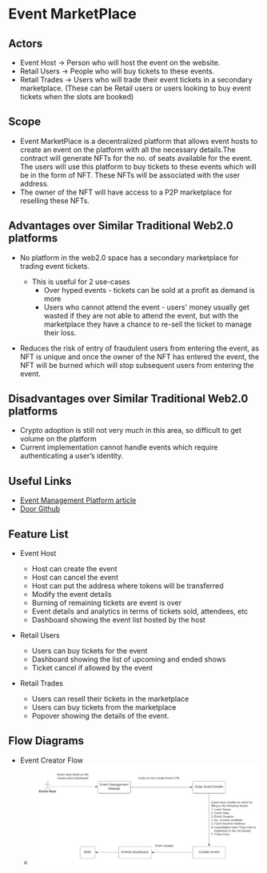 # Event MarketPlace

## Actors
- Event Host -> Person who will host the event on the website.
- Retail Users -> People who will buy tickets to these events.
- Retail Trades -> Users who will trade their event tickets in a secondary marketplace. (These can be Retail users or users looking to buy event tickets when the slots are booked)

## Scope
- Event MarketPlace is a decentralized platform that allows event hosts to create an event on the platform with all the necessary details.The contract will generate NFTs for the no. of seats available for the event. The users will use this platform to buy tickets to these events which will be in the form of NFT. These NFTs will be associated with the user address. 
- The owner of the NFT will have access to a P2P marketplace for reselling these NFTs.

## Advantages over Similar Traditional Web2.0 platforms
- No platform in the web2.0 space has a secondary marketplace for trading event tickets.
    - This is useful for 2 use-cases
        - Over hyped events - tickets can be sold at a profit as demand is more
        - Users who cannot attend the event - users' money usually get wasted if they are not able to attend the event, but with the marketplace they have a chance to re-sell the ticket to manage their loss.

- Reduces the risk of entry of fraudulent users from entering the event, as NFT is unique and once the owner of the NFT has entered the event, the NFT will be burned which will stop subsequent users from entering the event.

## Disadvantages over Similar Traditional Web2.0 platforms
- Crypto adoption is still not very much in this area, so difficult to get volume on the platform
- Current implementation cannot handle events which require authenticating a user’s identity.

## Useful Links
- [Event Management Platform article](https://medium.com/t14g/decentralized-event-management-platforms-d1fce0748a26)
- [Door Github](https://github.com/d0or)

## Feature List
- Event Host
    - Host can create the event 
    - Host can cancel the event
    - Host can put the address where tokens will be transferred
    - Modify the event details
    - Burning of remaining tickets are event is over
    - Event details and analytics in terms of tickets sold, attendees, etc
    - Dashboard showing the event list hosted by the host

- Retail Users
    - Users can buy tickets for the event
    - Dashboard showing the list of upcoming and ended shows
    - Ticket cancel if allowed by the event

- Retail Trades
    - Users can resell their tickets in the marketplace
    - Users can buy tickets from the marketplace
    - Popover showing the details of the event.

## Flow Diagrams
- Event Creator Flow
    - ![Host Flow](/images/host_flow.png?raw=true "Host Flow")
